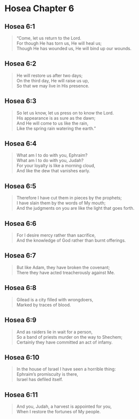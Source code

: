 # Hosea Chapter 6

## Hosea 6:1

> “Come, let us return to the Lord.  
> For though He has torn us, He will heal us;  
> Though He has wounded us, He will bind up our wounds.

## Hosea 6:2

> He will restore us after two days;  
> On the third day, He will raise us up,  
> So that we may live in His presence.

## Hosea 6:3

> So let us know, let us press on to know the Lord.  
> His appearance is as sure as the dawn;  
> And He will come to us like the rain,  
> Like the spring rain watering the earth.”

## Hosea 6:4

> What am I to do with you, Ephraim?  
> What am I to do with you, Judah?  
> For your loyalty is like a morning cloud,  
> And like the dew that vanishes early.

## Hosea 6:5

> Therefore I have cut them in pieces by the prophets;  
> I have slain them by the words of My mouth;  
> And the judgments on you are like the light that goes forth.

## Hosea 6:6

> For I desire mercy rather than sacrifice,  
> And the knowledge of God rather than burnt offerings.

## Hosea 6:7

> But like Adam, they have broken the covenant;  
> There they have acted treacherously against Me.

## Hosea 6:8

> Gilead is a city filled with wrongdoers,  
> Marked by traces of blood.

## Hosea 6:9

> And as raiders lie in wait for a person,  
> So a band of priests murder on the way to Shechem;  
> Certainly they have committed an act of infamy.

## Hosea 6:10

> In the house of Israel I have seen a horrible thing:  
> Ephraim’s promiscuity is there,  
> Israel has defiled itself.

## Hosea 6:11

> And you, Judah, a harvest is appointed for you,  
> When I restore the fortunes of My people.
